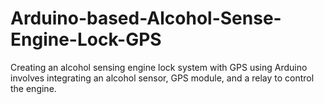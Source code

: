 # Arduino-based-Alcohol-Sense-Engine-Lock-GPS
Creating an alcohol sensing engine lock system with GPS using Arduino involves integrating an alcohol sensor, GPS module, and a relay to control the engine. 
